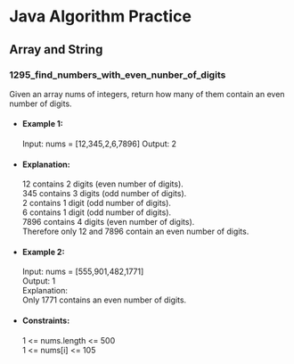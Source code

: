 # Java Algorithm Practice
## Array and String
### 1295_find_numbers_with_even_nunber_of_digits
Given an array nums of integers, return how many of them contain an even number of digits.

* #### Example 1:

    Input: nums = [12,345,2,6,7896]
    Output: 2<br>
* #### Explanation: <br>
    12 contains 2 digits (even number of digits). <br>
    345 contains 3 digits (odd number of digits). <br>
    2 contains 1 digit (odd number of digits). <br>
    6 contains 1 digit (odd number of digits). <br>
    7896 contains 4 digits (even number of digits). <br>
    Therefore only 12 and 7896 contain an even number of digits.<br>
* #### Example 2:<br>
    Input: nums = [555,901,482,1771]<br>
    Output: 1 <br>
    Explanation: <br>
    Only 1771 contains an even number of digits.<br>
 

* #### Constraints:<br>
    1 <= nums.length <= 500<br>
    1 <= nums[i] <= 105
